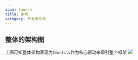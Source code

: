 ```yaml
---
icon: launch
title: 架构
category: 开发者文档
---
```

## 整体的架构图
上图可知整体架构表现为以`entity`作为核心驱动来牵引整个框架
<img src="/sharding-core-doc/architecture.png">